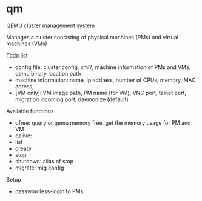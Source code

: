 qm
==

QEMU cluster management system

Manages a cluster consisting of physical machines (PMs) and virtual machines (VMs)

Todo list
- config file: cluster.config, xml?, machine information of PMs and VMs, qemu binary location path 
- machine information: name, ip address, number of CPUs, memory, MAC adress, 
- [VM only]: VM image path, PM name (for VM), VNC port, telnet port, migration incoming port, daemonize (default)

Available functions

- qfree: query or qemu memory free, get the memory usage for PM and VM
- qalive: 
- list
- create
- stop 
- shutdown: alias of stop
- migrate: mig.config

Setup

- passwordless-login to PMs

